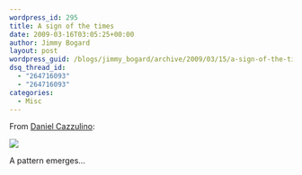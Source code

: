 ```yaml
---
wordpress_id: 295
title: A sign of the times
date: 2009-03-16T03:05:25+00:00
author: Jimmy Bogard
layout: post
wordpress_guid: /blogs/jimmy_bogard/archive/2009/03/15/a-sign-of-the-times.aspx
dsq_thread_id:
  - "264716093"
  - "264716093"
categories:
  - Misc
---
```

From [Daniel Cazzulino](http://www.clariusconsulting.net/blogs/kzu/archive/2009/03/15/121161.aspx):

 ![](http://grabbagoftimg.s3.amazonaws.com/XMLdying.jpg)

A pattern emerges…